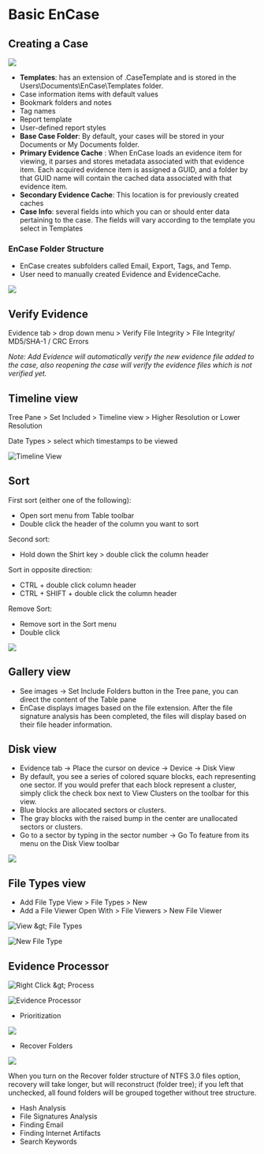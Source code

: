 # Basic EnCase

## Creating a Case

![](../.gitbook/assets/image%20%28112%29.png)

* **Templates**: has an extension of .CaseTemplate and is stored in the Users\Documents\EnCase\Templates folder.
* Case information items with default values
* Bookmark folders and notes
* Tag names
* Report template
* User-defined report styles
* **Base Case Folder**: By default, your cases will be stored in your Documents or My Documents folder.
* **Primary Evidence Cache** : When EnCase loads an evidence item for viewing, it parses and stores metadata associated with that evidence item. Each acquired evidence item is assigned a GUID, and a folder by that GUID name will contain the cached data associated with that evidence item.
* **Secondary Evidence Cache**: This location is for previously created caches
* **Case Info**: several fields into which you can or should enter data pertaining to the case. The fields will vary according to the template you select in Templates

### EnCase Folder Structure

* EnCase creates subfolders called Email, Export, Tags, and Temp. 
* User need to manually created Evidence and EvidenceCache.

![](../.gitbook/assets/image%20%28113%29.png)

## Verify Evidence

Evidence tab &gt; drop down menu &gt; Verify File Integrity &gt; File Integrity/ MD5/SHA-1 / CRC Errors

_Note: Add Evidence will automatically verify the new evidence file added to the case, also reopening the case will verify the evidence files which is not verified yet._

## Timeline view

Tree Pane &gt; Set Included &gt; Timeline view &gt; Higher Resolution or Lower Resolution

Date Types &gt; select which timestamps to be viewed

![Timeline View](../.gitbook/assets/2019-04-03-16_29_25-encase-forensic%20%282%29%20%282%29%20%282%29%20%282%29%20%282%29%20%282%29%20%282%29%20%282%29%20%282%29%20%282%29%20%282%29%20%282%29%20%282%29%20%282%29%20%282%29%20%282%29%20%282%29%20%282%29%20%282%29%20%282%29%20%282%29%20%282%29%20%282%29%20%282%29%20%282%29%20%282%29%20%282%29%20%282%29%20%282%29.png)

## Sort

First sort \(either one of the following\):

* Open sort menu from Table toolbar
* Double click the header of the column you want to sort

Second sort:

* Hold down the Shirt key &gt; double click the column header

Sort in opposite direction:

* CTRL + double click column header
* CTRL + SHIFT + double click the column header

Remove Sort:

* Remove sort in the Sort menu
* Double click

![](../.gitbook/assets/image%20%2861%29.png)

## Gallery view

* See images -&gt; Set Include Folders button in the Tree pane, you can direct the content of the Table pane
* EnCase displays images based on the file extension. After the file signature analysis has been completed, the files will display based on their file header information.

## Disk view

* Evidence tab -&gt; Place the cursor on device -&gt; Device -&gt; Disk View
* By default, you see a series of colored square blocks, each representing one sector. If you would prefer that each block represent a cluster, simply click the check box next to View Clusters on the toolbar for this view. 
* Blue blocks are allocated sectors or clusters. 
* The gray blocks with the raised bump in the center are unallocated sectors or clusters. 
* Go to a sector by typing in the sector number -&gt; Go To feature from its menu on the Disk View toolbar

![](../.gitbook/assets/image%20%2865%29.png)

## File Types view

* Add File Type View &gt; File Types &gt; New
* Add a File Viewer Open With &gt; File Viewers &gt; New File Viewer

![View &amp;gt; File Types](../.gitbook/assets/2019-04-04-15_01_05-greenshot.png)

![New File Type](../.gitbook/assets/2019-04-04-15_01_32-greenshot.png)

## Evidence Processor

![Right Click &amp;gt; Process](../.gitbook/assets/2019-04-04-14_48_55-greenshot.png)

![Evidence Processor](../.gitbook/assets/image.png)

* Prioritization

![](../.gitbook/assets/2019-04-04-14_52_15-greenshot.png)

* Recover Folders

![](../.gitbook/assets/image%20%2870%29.png)

When you turn on the Recover folder structure of NTFS 3.0 files option, recovery will take longer, but will reconstruct \(folder tree\); if you left that unchecked, all found folders will be grouped together without tree structure.

* Hash Analysis
* File Signatures Analysis
* Finding Email
* Finding Internet Artifacts
* Search Keywords

